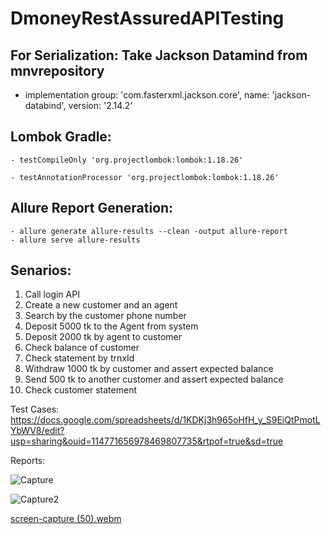 # DmoneyRestAssuredAPITesting

## For Serialization: Take Jackson Datamind from mnvrepository
- implementation group: 'com.fasterxml.jackson.core', name: 'jackson-databind', version: '2.14.2'

## Lombok Gradle: 
	- testCompileOnly 'org.projectlombok:lombok:1.18.26'
	       
	- testAnnotationProcessor 'org.projectlombok:lombok:1.18.26'

## Allure Report Generation: 
	- allure generate allure-results --clean -output allure-report
	- allure serve allure-results
  
  
## Senarios: 
1. Call login API
2. Create  a new customer and an agent
3. Search by the customer phone number
4. Deposit 5000 tk to the Agent from system
5. Deposit 2000 tk by agent to customer 
6. Check balance of customer
7. Check statement by trnxId 
8. Withdraw 1000 tk by customer and assert expected balance
9. Send 500 tk to another customer and assert expected balance
10. Check customer statement

Test Cases: 
https://docs.google.com/spreadsheets/d/1KDKj3h965oHfH_y_S9EiQtPmotLYbWV8/edit?usp=sharing&ouid=114771656978469807735&rtpof=true&sd=true



Reports:

![Capture](https://user-images.githubusercontent.com/83439797/225512827-c88624f1-b905-4d6e-9c62-e1ee01327b88.PNG)


![Capture2](https://user-images.githubusercontent.com/83439797/225512838-fcf9561d-f1ce-403a-9dda-e5cc452aaef0.PNG)


[screen-capture (50).webm](https://user-images.githubusercontent.com/83439797/225514001-126a7978-2100-4992-ad15-2d3411d4147b.webm)

